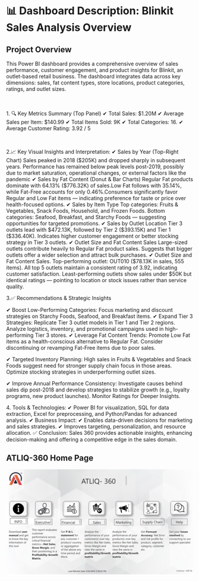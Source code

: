 <h1>📊 Dashboard Description: Blinkit Sales Analysis Overview</h1>

<h2>Project Overview</h2>
This Power BI dashboard provides a comprehensive overview of sales performance, customer engagement, and product insights for Blinkit, an outlet-based retail business. The dashboard integrates data across key dimensions: sales, fat content types, store locations, product categories, ratings, and outlet sizes.
<br/>
<br/>
<br>
<p>
1. 🔍 Key Metrics Summary (Top Panel)
✔ Total Sales: $1.20M
✔ Average Sales per Item: $140.99
✔ Total Items Sold: 9K
✔ Total Categories: 16.
✔ Average Customer Rating: 3.92 / 5
  </p>
<br/>
<p>
2.📈 Key Visual Insights and Interpretation:
✔ Sales by Year (Top-Right Chart)
Sales peaked in 2018 ($205K) and dropped sharply in subsequent years.
Performance has remained below peak levels post-2019, possibly due to market saturation, operational changes, or external factors like the pandemic
✔ Sales by Fat Content (Donut & Bar Charts)
Regular Fat products dominate with 64.13% ($776.32K) of sales.Low Fat follows with 35.14%, while Fat-Free accounts for only 0.46%.Consumers significantly favor Regular and Low Fat items — indicating preference for taste or price over health-focused options.
✔ Sales by Item Type
Top categories: Fruits & Vegetables, Snack Foods, Household, and Frozen Foods.
Bottom categories: Seafood, Breakfast, and Starchy Foods — suggesting opportunities for targeted promotions.
✔ Sales by Outlet Location
Tier 3 outlets lead with $472.13K, followed by Tier 2 ($393.15K) and Tier 1 ($336.40K).
Indicates higher customer engagement or better stocking strategy in Tier 3 outlets.
✔ Outlet Size and Fat Content Sales 
Large-sized outlets contribute heavily to Regular Fat product sales.
Suggests that bigger outlets offer a wider selection and attract bulk purchases.
✔ Outlet Size and Fat Content Sales.
Top-performing outlet: OUT010 ($78.13K in sales, 555 items).
All top 5 outlets maintain a consistent rating of 3.92, indicating customer satisfaction.
Least-performing outlets show sales under $50K but identical ratings — pointing to location or stock issues rather than service quality.
</p>
<p>
3.✅ Recommendations & Strategic Insights
   
✔ Boost Low-Performing Categories:
Focus marketing and discount strategies on Starchy Foods, Seafood, and Breakfast items.
✔ Expand Tier 3 Strategies:
Replicate Tier 3 outlet models in Tier 1 and Tier 2 regions.
Analyze logistics, inventory, and promotional campaigns used in high-performing Tier 3 stores.
✔ Leverage Fat Content Trends:
Promote Low Fat items as a health-conscious alternative to Regular Fat.
Consider discontinuing or revamping Fat-Free items due to poor sales.

✔ Targeted Inventory Planning:
High sales in Fruits & Vegetables and Snack Foods suggest need for stronger supply chain focus in those areas.
Optimize stocking strategies in underperforming outlet sizes.

✔ Improve Annual Performance Consistency:
Investigate causes behind sales dip post-2018 and develop strategies to stabilize growth (e.g., loyalty programs, new product launches).
Monitor Ratings for Deeper Insights.

</p>
<p>
4. Tools & Technologies:
✔ Power BI for visualization, SQL for data extraction, Excel for preprocessing, and Python/Pandas for advanced analysis.
✔ Business Impact:
✔ Enables data-driven decisions for marketing and sales strategies.
✔ Improves targeting, personalization, and resource allocation.
✅ Conclusion:
Sales 360 provides actionable insights, enhancing decision-making and offering a competitive edge in the sales domain.


<h2>ATLIQ-360 Home Page</h2>
<p align="center">
<img src="https://github.com/dhanushkapg/ATLIQ-Sales-360/blob/main/HomePage.png"/>
<br/>



